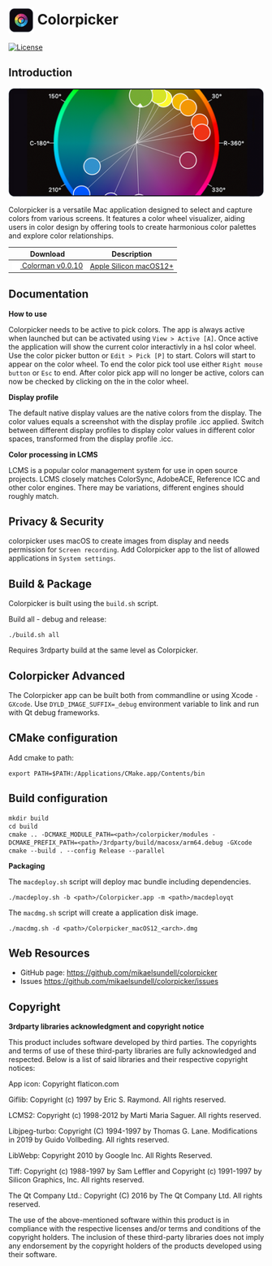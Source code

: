 # <img src="resources/AppIcon.png" valign="middle" alt="Icon" width="50" height="50"> Colorpicker #

[![License](https://img.shields.io/badge/license-BSD%203--Clause-blue.svg?style=flat-square)](https://github.com/mikaelsundell/icloud-snapshot/blob/master/license.md)

Introduction
------------

<img src="https://github.com/mikaelsundell/colorpicker/blob/1230ca62c7c94554b4c59d70b181ba1c5f4302ee/resources/Colorpicker.png" />

Colorpicker is a versatile Mac application designed to select and capture colors from various screens. It features a color wheel visualizer, aiding users in color design by offering tools to create harmonious color palettes and explore color relationships.

|  Download        | Description |
| ----------------| ----------- |
|  [<img src="resources/Download.png" valign="middle" alt="Icon" width="16" height="16"> Colorman v0.0.10](https://github.com/mikaelsundell/colorpicker/releases/download/release-v0.0.10/Colorpicker_macOS12_arm64_release.dmg) | [Apple Silicon macOS12+](https://github.com/mikaelsundell/colorpicker/releases/download/release-v0.0.10/Colorpicker_macOS12_arm64_release.dmg)


Documentation
-------------

**How to use**

Colorpicker needs to be active to pick colors. The app is always active when launched but can be activated using `View > Active [A]`. Once active the application will show the current color interactivly in a hsl color wheel. Use the color picker button or `Edit > Pick [P]` to start. Colors will start to appear on the color wheel. To end the color pick tool use either `Right mouse button` or `Esc` to end. After color pick app will no longer be active, colors can now be checked by clicking on the in the color wheel.

**Display profile**

The default native display values are the native colors from the display. The color values equals a screenshot with the display profile .icc applied. Switch between different display profiles to display color values in different color spaces, transformed from the display profile .icc.

**Color processing in LCMS**

LCMS is a popular color management system for use in open source projects. LCMS closely matches ColorSync, AdobeACE, Reference ICC and other color engines. There may be variations, different engines should roughly match.

Privacy & Security
------------------

colorpicker uses macOS to create images from display and needs permission for `Screen recording`. Add Colorpicker app to the list of allowed applications in `System settings`.

Build & Package
------------------
Colorpicker is built using the ```build.sh``` script.

Build all - debug and release:
```shell
./build.sh all
```

Requires 3rdparty build at the same level as Colorpicker.

Colorpicker Advanced
--------

The Colorpicker app can be built both from commandline or using Xcode `-GXcode`. Use `DYLD_IMAGE_SUFFIX=_debug` environment variable to link and run with Qt debug frameworks.

## CMake configuration ##

Add cmake to path:

```shell
export PATH=$PATH:/Applications/CMake.app/Contents/bin
```

## Build configuration ##

```shell
mkdir build
cd build
cmake .. -DCMAKE_MODULE_PATH=<path>/colorpicker/modules -DCMAKE_PREFIX_PATH=<path>/3rdparty/build/macosx/arm64.debug -GXcode
cmake --build . --config Release --parallel
```

**Packaging**

The `macdeploy.sh` script will deploy mac bundle including dependencies.

```shell
./macdeploy.sh -b <path>/Colorpicker.app -m <path>/macdeployqt
```

The `macdmg.sh` script will create a application disk image.

```shell
./macdmg.sh -d <path>/Colorpicker_macOS12_<arch>.dmg
```

Web Resources
-------------

* GitHub page:        https://github.com/mikaelsundell/colorpicker
* Issues              https://github.com/mikaelsundell/colorpicker/issues

Copyright
---------

**3rdparty libraries acknowledgment and copyright notice**

This product includes software developed by third parties. The copyrights and terms of use of these third-party libraries are fully acknowledged and respected. Below is a list of said libraries and their respective copyright notices:

App icon: Copyright flaticon.com

Giflib: Copyright (c) 1997 by Eric S. Raymond. All rights reserved.

LCMS2: Copyright (c) 1998-2012 by Marti Maria Saguer. All rights reserved.

Libjpeg-turbo: Copyright (C) 1994-1997 by Thomas G. Lane. Modifications in 2019 by Guido Vollbeding. All rights reserved.

LibWebp: Copyright 2010 by Google Inc. All Rights Reserved.

Tiff: Copyright (c) 1988-1997 by Sam Leffler and Copyright (c) 1991-1997 by Silicon Graphics, Inc. All rights reserved.

The Qt Company Ltd.: Copyright (C) 2016 by The Qt Company Ltd. All rights reserved.

The use of the above-mentioned software within this product is in compliance with the respective licenses and/or terms and conditions of the copyright holders. The inclusion of these third-party libraries does not imply any endorsement by the copyright holders of the products developed using their software.

